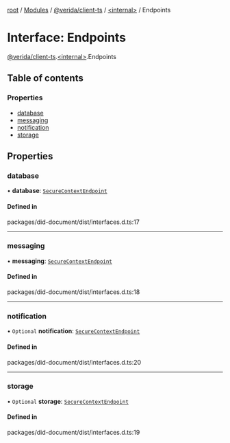 [root](../README.md) / [Modules](../modules.md) / [@verida/client-ts](../modules/verida_client_ts.md) / [<internal\>](../modules/verida_client_ts._internal_.md) / Endpoints

# Interface: Endpoints

[@verida/client-ts](../modules/verida_client_ts.md).[<internal\>](../modules/verida_client_ts._internal_.md).Endpoints

## Table of contents

### Properties

- [database](verida_client_ts._internal_.Endpoints.md#database)
- [messaging](verida_client_ts._internal_.Endpoints.md#messaging)
- [notification](verida_client_ts._internal_.Endpoints.md#notification)
- [storage](verida_client_ts._internal_.Endpoints.md#storage)

## Properties

### database

• **database**: [`SecureContextEndpoint`](verida_client_ts._internal_.SecureContextEndpoint-1.md)

#### Defined in

packages/did-document/dist/interfaces.d.ts:17

___

### messaging

• **messaging**: [`SecureContextEndpoint`](verida_client_ts._internal_.SecureContextEndpoint-1.md)

#### Defined in

packages/did-document/dist/interfaces.d.ts:18

___

### notification

• `Optional` **notification**: [`SecureContextEndpoint`](verida_client_ts._internal_.SecureContextEndpoint-1.md)

#### Defined in

packages/did-document/dist/interfaces.d.ts:20

___

### storage

• `Optional` **storage**: [`SecureContextEndpoint`](verida_client_ts._internal_.SecureContextEndpoint-1.md)

#### Defined in

packages/did-document/dist/interfaces.d.ts:19
